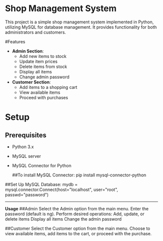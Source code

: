 # Shop Management System

This project is a simple shop management system implemented in Python, utilizing MySQL for database management. It provides functionality for both administrators and customers.

#Features

- **Admin Section**:
  - Add new items to stock
  - Update item prices
  - Delete items from stock
  - Display all items
  - Change admin password
- **Customer Section**:
  - Add items to a shopping cart
  - View available items
  - Proceed with purchases

# Setup

## Prerequisites

- Python 3.x
- MySQL server
- MySQL Connector for Python

  ##To install MySQL Connector: 
pip install mysql-connector-python

##Set Up MySQL Database:
mydb = mysql.connector.Connect(host="localhost", user="root", passwd="password")

___________________________________________________________________________________________________________________

**Usage**
##Admin
Select the Admin option from the main menu.
Enter the password (default is ng).
Perform desired operations:
Add, update, or delete items
Display all items
Change the admin password

##Customer
Select the Customer option from the main menu.
Choose to view available items, add items to the cart, or proceed with the purchase.


